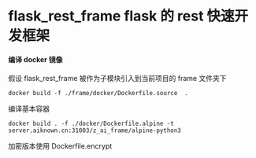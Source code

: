 # flask_rest_frame flask 的 rest 快速开发框架

#### 编译 docker 镜像

假设 flask_rest_frame 被作为子模块引入到当前项目的 frame 文件夹下

```docker
docker build -f ./frame/docker/Dockerfile.source  .
```

编译基本容器
```shell
docker build . -f ./docker/Dockerfile.alpine -t server.aiknown.cn:31003/z_ai_frame/alpine-python3
```

加密版本使用 Dockerfile.encrypt
